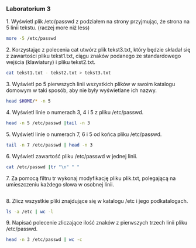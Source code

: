 ### Laboratorium 3

1\. Wyświetl plik /etc/passwd z podziałem na strony przyjmując, że strona na 5 linii tekstu. (raczej more niż less)
```sh
more -5 /etc/passwd
```
2\. Korzystając z polecenia cat utwórz plik tekst3.txt, który będzie składał się z zawartości pliku tekst1.txt, ciągu znaków podanego ze standardowego wejścia (klawiatury) i pliku tekst2.txt.
```sh
cat tekst1.txt - tekst2.txt > tekst3.txt
```
3\. Wyświetl po 5 pierwszych linii wszystkich plików w swoim katalogu domowym w taki sposób, aby nie były wyświetlane ich nazwy.
```sh
head $HOME/* -n 5
```
4\. Wyświetl linie o numerach 3, 4 i 5 z pliku /etc/passwd.
```sh
head -n 5 /etc/passwd |tail -n 3
```
5\. Wyświetl linie o numerach 7, 6 i 5 od końca pliku /etc/passwd.
```sh
tail -n 7 /etc/passwd | head -n 3 
```
6\. Wyświetl zawartość pliku /etc/passwd w jednej linii.
```sh
cat /etc/passwd |tr "\n" " "
```
7\. Za pomocą filtru tr wykonaj modyfikację pliku plik.txt, polegającą na umieszczeniu każdego słowa w osobnej linii.
```sh

```
8\. Zlicz wszystkie pliki znajdujące się w katalogu /etc i jego podkatalogach.
```sh
ls -a /etc | wc -l
```
9\. Napisać polecenie zliczające ilość znaków z pierwszych trzech linii pliku /etc/passwd.
```sh
head -n 3 /etc/passwd | wc -c
```
